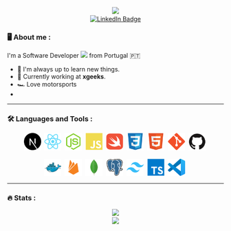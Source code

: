 <div id="header" align="center">
  <img src="https://media.giphy.com/media/3ornk57KwDXf81rjWM/giphy.gif" width=""/>
  <div id="badges">
    <a href="https://www.linkedin.com/in/rafael-batista-0737411a4/">
      <img src="https://img.shields.io/badge/LinkedIn-blue?style=for-the-badge&logo=linkedin&logoColor=white" alt="LinkedIn Badge"/>
    </a>
  </div>
</div>
<!-- <div align="center">
  <img src="./bannerImage.svg" />
</div> -->

### :desktop_computer: About me :

I'm a Software Developer <img src="https://media.giphy.com/media/QssGEmpkyEOhBCb7e1/giphy.gif" width="20" /> from Portugal 🇵🇹

- 🌱 I'm always up to learn new things.
- 🏢 Currently working at **xgeeks**.
- 🏎️ Love motorsports
- 
<!-- - :fire: Automation is Key
- :goal_net: Goals: Contribute to Open Source Projects -->

---

### :hammer_and_wrench: Languages and Tools :

<div>
  <div align="center">
     <img src="https://github.com/devicons/devicon/blob/master/icons/nextjs/nextjs-original.svg" title="NextJS" alt="NextJS" width="40" height="40"/>&nbsp;
    <img src="https://github.com/devicons/devicon/blob/master/icons/react/react-original.svg" title="React" alt="React" width="40" height="40"/>&nbsp;
    <img src="https://github.com/devicons/devicon/blob/master/icons/nodejs/nodejs-original.svg" title="NodeJS" alt="NodeJS" width="40" height="40"/>&nbsp;
        <img src="https://github.com/devicons/devicon/blob/master/icons/javascript/javascript-plain.svg" title="Javascript" alt="Javascript" width="40" height="40"/>&nbsp;
    <img src="https://github.com/devicons/devicon/blob/master/icons/swift/swift-original.svg" title="Swift" alt="Swift" width="40" height="40"/>&nbsp;
    <img src="https://github.com/devicons/devicon/blob/master/icons/css3/css3-original.svg" title="CSS3" alt="CSS3" width="40" height="40"/>&nbsp;
     <img src="https://github.com/devicons/devicon/blob/master/icons/html5/html5-original.svg" title="HTML5" alt="HTML5" width="40" height="40"/>&nbsp;
    <img src="https://github.com/devicons/devicon/blob/master/icons/git/git-original.svg" title="Git" alt="Git" width="40" height="40"/>&nbsp;
    <img src="https://github.com/devicons/devicon/blob/master/icons/github/github-original.svg" title="Github" alt="Github" width="40" height="40"/>&nbsp;
   
  </div>
  <br />
  <div align="center">
     <img src="https://github.com/devicons/devicon/blob/master/icons/docker/docker-original.svg" title="Docker" alt="Docker" width="40" height="40"/>&nbsp;
    <img src="https://github.com/devicons/devicon/blob/master/icons/firebase/firebase-plain.svg" title="Firebase" alt="Firebase" width="40" height="40"/>&nbsp;
    <img src="https://github.com/devicons/devicon/blob/master/icons/mongodb/mongodb-original.svg" title="MongoDB" alt="MongoDB" width="40" height="40"/>&nbsp;
    <img src="https://github.com/devicons/devicon/blob/master/icons/postgresql/postgresql-original.svg" title="Postgress" alt="Postgress" width="40" height="40"/>&nbsp;
    <!-- <img src="https://github.com/devicons/devicon/blob/master/icons/sequelize/sequelize-original.svg" title="Sequelize" alt="Sequelize" width="40" height="40"/>&nbsp; -->
    <img src="https://github.com/devicons/devicon/blob/master/icons/tailwindcss/tailwindcss-plain.svg" title="Tailwind" alt="Tailwind" width="40" height="40"/>&nbsp;
    <img src="https://github.com/devicons/devicon/blob/master/icons/typescript/typescript-original.svg" title="Typescript" alt="Typescript" width="40" height="40"/>&nbsp;
    <img src="https://github.com/devicons/devicon/blob/master/icons/vscode/vscode-original.svg" title="VSCode" alt="VSCode" width="40" height="40"/>&nbsp;
    <!-- <img src="https://github.com/devicons/devicon/blob/master/icons/vuejs/vuejs-original.svg" title="VueJS" alt="VueJS" width="40" height="40"/>&nbsp; -->
  </div>
</div>

---

### :fire: Stats :

<div align="center">
  <img src="https://github-readme-stats.vercel.app/api?username=RafaelSBatista97&show_icons=true&theme=gotham&hide_border=true&bg_color=00000000"/>
  <br />
  <img src="https://github-readme-streak-stats.herokuapp.com?user=RafaelSBatista97&theme=vue-dark&mode=weekly&hide_border=true&background=00000000" />
</div>
